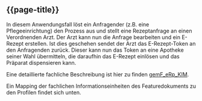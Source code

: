 ## {{page-title}}

In diesem Anwendungsfall löst ein Anfragender (z.B. eine Pflegeeinrichtung) den Prozess aus und stellt eine Rezeptanfrage an einen Verordnenden Arzt. Der Arzt kann nun die Anfrage bearbeiten und ein E-Rezept erstellen. Ist dies geschehen sendet der Arzt das E-Rezept-Token an den Anfragenden zurück.
Dieser kann nun das Token an eine Apotheke seiner Wahl übermitteln, die daraufhin das E-Rezept einlösen und das Präparat dispensieren kann.

Eine detaillierte fachliche Beschreibung ist hier zu finden [gemF_eRp_KIM](//TODO).

Ein Mapping der fachlichen Informationseinheiten des Featuredokuments zu den Profilen findet sich unten.
